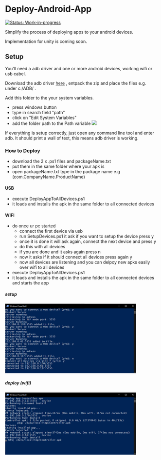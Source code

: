 
# Deploy-Android-App 
[![Status: Work-in-progress](https://img.shields.io/badge/status-work--in--progress-orange)](https://github.com/SradnickDev/Deploy-Android-App)

Simplify the process of deploying apps to your android devices. 

Implementation for unity is coming soon.


## Setup

You'll need a adb driver and one or more android devices, working wifi or usb cabel.

Download the adb driver [here](https://dl.google.com/android/repository/platform-tools_r30.0.1-windows.zip) , entpack the zip and place the files e.g. under c:/ADB/ .

Add this folder to the your system variables.
 - press windows button
 - type in search field "path"
 - click on "Edit System Variables"
 - add the folder path to the Path variable
![](https://docs.telerik.com/teststudio/img/features/test-runners/add-path-environment-variables/fig10.png)



If everything is setup correctly, just open any command line tool and enter adb.
It should print a wall of text, this means adb driver is working.


### How to Deploy
- download the 2 x .ps1 files and packageName.txt
- put them in the same folder where your apk is
- open packageName.txt type in the package name e.g (com.CompanyName.ProductName)
#### USB
- execute DeployAppToAllDevices.ps1
- it loads and installs the apk in the same folder to all connected devices
#### WIFI

- do once ur pc started
  - connect the first device via usb
  - run SetupDevices.ps1 it ask if you want to setup the device press y  
  - once it is done it will ask again, connect the next device and press y  
  - do this with all devices  
  - if you are done and it asks again press n  
  - now it asks if it should connect all devices press again y  
  - now all devices are listening and you can delpoy new apks easily over wifi to all devices
 - execute DeployAppToAllDevices.ps1
 -  it loads and installs the apk in the same folder to all connected devices and starts the app
 
 ##### setup
 ![setup](./img/setup.png)
 ##### deploy (wifi)
 ![deploy](./img/deploy.png)
 


